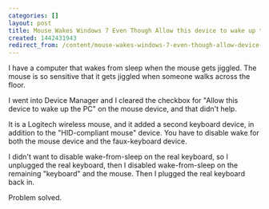 ```yaml
---
categories: []
layout: post
title: Mouse Wakes Windows 7 Even Though Allow this device to wake up the PC is Unchecked
created: 1442431943
redirect_from: /content/mouse-wakes-windows-7-even-though-allow-device-wake-pc-unchecked
---
```

I have a computer that wakes from sleep when the mouse gets jiggled.  The mouse is so sensitive that it gets jiggled when someone walks across the floor.

I went into Device Manager and I cleared the checkbox for "Allow this device to wake up the PC" on the mouse device, and that didn't help.

It is a Logitech wireless mouse, and it added a second keyboard device, in addition to the "HID-compliant mouse" device.  You have to disable wake for both the mouse device and the faux-keyboard device.  

I didn't want to disable wake-from-sleep on the real keyboard, so I unplugged the real keyboard, then I disabled wake-from-sleep on the remaining "keyboard" and the mouse.  Then I plugged the real keyboard back in.

Problem solved.

